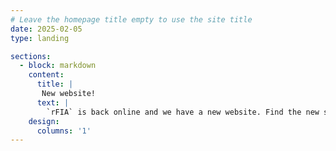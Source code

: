 ```yaml
---
# Leave the homepage title empty to use the site title
date: 2025-02-05
type: landing

sections:
  - block: markdown
    content:
      title: |
       New website! 
      text: |
        `rFIA` is back online and we have a new website. Find the new site [HERE!](https://doserlab.com/files/rFIA/) 
    design:
      columns: '1'
---
```

